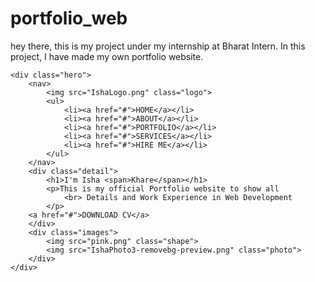 # portfolio_web
hey there, this is my project under my internship at Bharat Intern. In this project, I have made my own portfolio website.
<html lang="en">
<head>
    <meta charset="UTF-8">
    <meta name="viewport" content="width=device-width, initial-scale=1.0">
    <title>Personal Portfolio website</title>
    <link rel="stylesheet" href="style4.css">
</head>
<body>

    <div class="hero">
        <nav>
            <img src="IshaLogo.png" class="logo">
            <ul>
                <li><a href="#">HOME</a></li>
                <li><a href="#">ABOUT</a></li>
                <li><a href="#">PORTFOLIO</a></li>
                <li><a href="#">SERVICES</a></li>
                <li><a href="#">HIRE ME</a></li>
            </ul>
        </nav>
        <div class="detail">
            <h1>I'm Isha <span>Khare</span></h1>
            <p>This is my official Portfolio website to show all
                <br> Details and Work Experience in Web Development
            </p>
        <a href="#">DOWNLOAD CV</a>    
        </div>
        <div class="images">
            <img src="pink.png" class="shape">
            <img src="IshaPhoto3-removebg-preview.png" class="photo">
        </div>
    </div>
    
</body>
</html>
